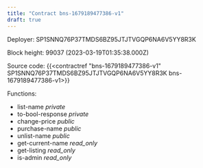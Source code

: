 ```yaml
---
title: "Contract bns-1679189477386-v1"
draft: true
---
```

Deployer: SP1SNNQ76P37TMDS6BZ95JTJTVGQP6NA6V5YY8R3K


 



Block height: 99037 (2023-03-19T01:35:38.000Z)

Source code: {{<contractref "bns-1679189477386-v1" SP1SNNQ76P37TMDS6BZ95JTJTVGQP6NA6V5YY8R3K bns-1679189477386-v1>}}

Functions:

* list-name _private_
* to-bool-response _private_
* change-price _public_
* purchase-name _public_
* unlist-name _public_
* get-current-name _read_only_
* get-listing _read_only_
* is-admin _read_only_
